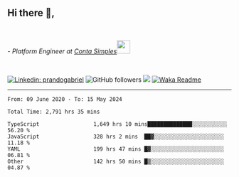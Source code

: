 <h2>Hi there  👋,</h2> </br>

<p><em>- Platform Engineer at <a href="https://contasimples.com">Conta Simples</a><img src="https://media.giphy.com/media/WUlplcMpOCEmTGBtBW/giphy.gif" width="30"> 
</em></p></br>


[![Linkedin: prandogabriel](https://img.shields.io/badge/-prandogabriel-blue?style=flat-square&logo=Linkedin&logoColor=white&link=https://www.linkedin.com/in/prandogabriel/)](https://www.linkedin.com/in/prandogabriel)
![GitHub followers](https://img.shields.io/github/followers/prandogabriel?label=Follow&style=social)
![](https://visitor-badge.glitch.me/badge?page_id=prandogabriel.prandogabriel)
[![Waka Readme](https://github.com/prandogabriel/prandogabriel/actions/workflows/update-stats.yml.yml/badge.svg)](https://github.com/prandogabriel/prandogabriel/actions/workflows/update-stats.yml.yml)

---

<!--START_SECTION:waka-->

```golang
From: 09 June 2020 - To: 15 May 2024

Total Time: 2,791 hrs 35 mins

TypeScript                 1,649 hrs 10 mins██████████████░░░░░░░░░░░   56.20 %
JavaScript                 328 hrs 2 mins  ██▓░░░░░░░░░░░░░░░░░░░░░░   11.18 %
YAML                       199 hrs 47 mins █▓░░░░░░░░░░░░░░░░░░░░░░░   06.81 %
Other                      142 hrs 50 mins █▒░░░░░░░░░░░░░░░░░░░░░░░   04.87 %
```

<!--END_SECTION:waka-->
